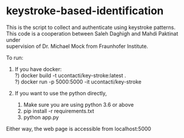 # keystroke-based-identification
This is the script to collect and authenticate using keystroke patterns.  
This code is a cooperation between Saleh Daghigh and Mahdi Paktinat under  
supervision of Dr. Michael Mock from Fraunhofer Institute.

To run:
1) If you have docker:  
    ?) docker build -t ucontacti/key-stroke:latest .  
    ?) docker run -p 5000:5000 -it ucontacti/key-stroke

2) If you want to use the python directly,
    1) Make sure you are using python 3.6 or above  
    2) pip install -r requirements.txt  
    3) python app.py  

Either way, the web page is accessible from localhost:5000
